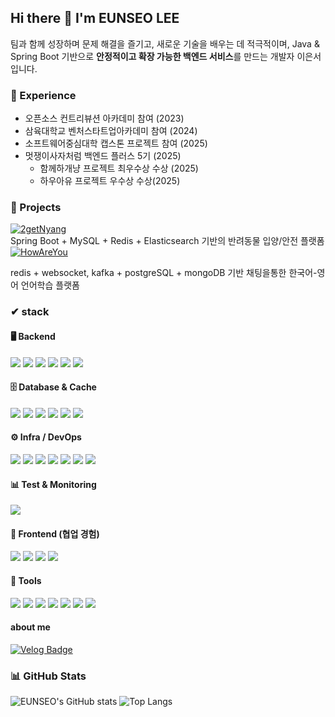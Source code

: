 ## Hi there 👋 I'm EUNSEO LEE
팀과 함께 성장하며 문제 해결을 즐기고, 새로운 기술을 배우는 데 적극적이며,
Java & Spring Boot 기반으로 **안정적이고 확장 가능한 백엔드 서비스**를 만드는 개발자 이은서 입니다.
### 🏅 Experience
- 오픈소스 컨트리뷰션 아카데미 참여 (2023)
- 삼육대학교 벤처스타트업아카데미 참여 (2024)
- 소프트웨어중심대학 캡스톤 프로젝트 참여 (2025)
- 멋쟁이사자처럼 백엔드 플러스 5기 (2025)
  - 함께하개냥 프로젝트 최우수상 수상 (2025)
  - 하우아유 프로젝트 우수상 수상(2025)

### 🚀 Projects
[![2getNyang](https://img.shields.io/badge/2getNyang-FFE400?style=for-the-badge&logo=github&logoColor=white)](https://github.com/2getNyang/server)  
Spring Boot + MySQL + Redis + Elasticsearch 기반의 반려동물 입양/안전 플랫폼  
[![HowAreYou](https://img.shields.io/badge/HowAreYou-7F50FD?style=for-the-badge&logo=github&logoColor=white)](https://github.com/ImFineThxAndYou/server)

  redis + websocket, kafka + postgreSQL + mongoDB 기반 채팅을통한 한국어-영어 언어학습 플랫폼 


### ✔ stack
#### 🖥️ Backend
<img src="https://img.shields.io/badge/Java-007396?style=for-the-badge&logo=openjdk&logoColor=white"/> <img src="https://img.shields.io/badge/SpringBoot-6DB33F?style=for-the-badge&logo=springboot&logoColor=white"/> <img src="https://img.shields.io/badge/SpringSecurity-6DB33F?style=for-the-badge&logo=springsecurity&logoColor=white"/> <img src="https://img.shields.io/badge/SpringDataJPA-6DB33F?style=for-the-badge&logo=hibernate&logoColor=white"/> <img src="https://img.shields.io/badge/WebSocket-333333?style=for-the-badge&logo=socketdotio&logoColor=white"/>  <img src="https://img.shields.io/badge/SpringBatch-6DB33F?style=for-the-badge&logo=spring&logoColor=white"/>

#### 🗄️ Database & Cache
<img src="https://img.shields.io/badge/MySQL-4479A1?style=for-the-badge&logo=mysql&logoColor=white"/> <img src="https://img.shields.io/badge/PostgreSQL-4169E1?style=for-the-badge&logo=postgresql&logoColor=white"/> <img src="https://img.shields.io/badge/Redis-DC382D?style=for-the-badge&logo=redis&logoColor=white"/> <img src="https://img.shields.io/badge/MongoDB-47A248?style=for-the-badge&logo=mongodb&logoColor=white"/> <img src="https://img.shields.io/badge/AWS%20S3-569A31?style=for-the-badge&logo=amazons3&logoColor=white"/> <img src="https://img.shields.io/badge/AWS%20RDS-527FFF?style=for-the-badge&logo=amazonrds&logoColor=white"/> 

#### ⚙️ Infra / DevOps
<img src="https://img.shields.io/badge/Docker-2496ED?style=for-the-badge&logo=docker&logoColor=white"/> <img src="https://img.shields.io/badge/Nginx-009639?style=for-the-badge&logo=nginx&logoColor=white"/>
<img src="https://img.shields.io/badge/Jenkins-D24939?style=for-the-badge&logo=jenkins&logoColor=white"/> <img src="https://img.shields.io/badge/AWS%20EC2-FF9900?style=for-the-badge&logo=amazonec2&logoColor=white"/>
<img src="https://img.shields.io/badge/Grafana-F46800?style=for-the-badge&logo=grafana&logoColor=white"/> <img src="https://img.shields.io/badge/Elasticsearch-005571?style=for-the-badge&logo=elasticsearch&logoColor=white"/>
<img src="https://img.shields.io/badge/Kibana-005571?style=for-the-badge&logo=kibana&logoColor=white"/> 
#### 📊 Test & Monitoring
<img src="https://img.shields.io/badge/k6-7D64FF?style=for-the-badge&logo=k6&logoColor=white"/>

#### 🎨 Frontend (협업 경험)
<img src="https://img.shields.io/badge/JavaScript-F7DF1E?style=for-the-badge&logo=javascript&logoColor=black"/> <img src="https://img.shields.io/badge/TypeScript-3178C6?style=for-the-badge&logo=typescript&logoColor=white"/> <img src="https://img.shields.io/badge/React-61DAFB?style=for-the-badge&logo=react&logoColor=white"/> <img src="https://img.shields.io/badge/TailwindCSS-06B6D4?style=for-the-badge&logo=tailwindcss&logoColor=white"/>


#### 🔧 Tools
<img src="https://img.shields.io/badge/IntelliJIDEA-000000?style=for-the-badge&logo=intellijidea&logoColor=white"/> <img src="https://img.shields.io/badge/DataGrip-000000?style=for-the-badge&logo=datagrip&logoColor=white"/> <img src="https://img.shields.io/badge/MySQLWorkbench-4479A1?style=for-the-badge&logo=mysql&logoColor=white"/>
<img src="https://img.shields.io/badge/Git-F05032?style=for-the-badge&logo=git&logoColor=white"/>
<img src="https://img.shields.io/badge/GitHub-181717?style=for-the-badge&logo=github&logoColor=white"/>
<img src="https://img.shields.io/badge/Notion-000000?style=for-the-badge&logo=notion&logoColor=white"/>
<img src="https://img.shields.io/badge/Figma-F24E1E?style=for-the-badge&logo=figma&logoColor=white"/>

#### about me

 [![Velog Badge](https://img.shields.io/badge/Velog-20C997?style=flat-square&logo=Velog&logoColor=white&link=https://velog.io/@baeyuna97)](https://velog.io/@y949512/posts)


### 📊 GitHub Stats
![EUNSEO's GitHub stats](https://github-readme-stats.vercel.app/api?username=ieunseo&show_icons=true&theme=radical)
![Top Langs](https://github-readme-stats.vercel.app/api/top-langs/?username=ieunseo&layout=compact&theme=radical)
